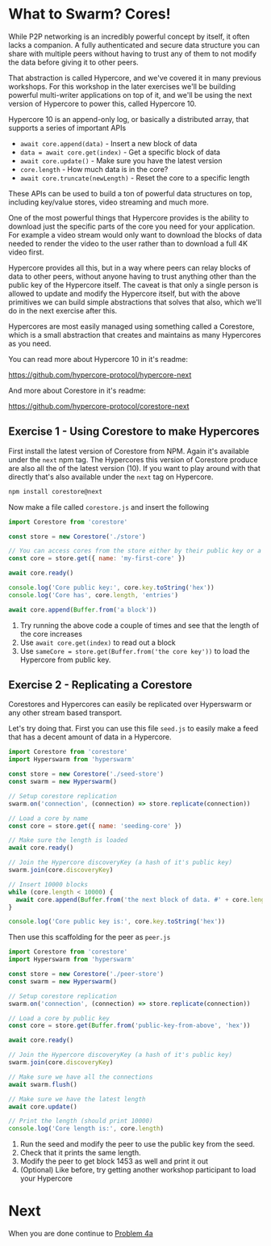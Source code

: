 # What to Swarm? Cores!

While P2P networking is an incredibly powerful concept by itself, it often lacks a companion. A fully authenticated and secure data structure you can share with multiple peers without having to trust any of them to not modify the data before giving it to other peers.

That abstraction is called Hypercore, and we've covered it in many previous workshops. For this workshop in the later exercises we'll be building powerful multi-writer applications on top of it, and we'll be using the next version of Hypercore to power this, called Hypercore 10.

Hypercore 10 is an append-only log, or basically a distributed array, that supports a series of important APIs

* `await core.append(data)` - Insert a new block of data
* `data = await core.get(index)` - Get a specific block of data
* `await core.update()` - Make sure you have the latest version
* `core.length` - How much data is in the core?
* `await core.truncate(newLength)` - Reset the core to a specific length

These APIs can be used to build a ton of powerful data structures on top, including key/value stores, video streaming and much more.

One of the most powerful things that Hypercore provides is the ability to download just the specific parts of the core you need for your application. For example a video stream would only want to download the blocks of data needed to render the video to the user rather than to download a full 4K video first.

Hypercore provides all this, but in a way where peers can relay blocks of data to other peers, without anyone having to trust anything other than the public key of the Hypercore itself. The caveat is that only a single person is allowed to update and modify the Hypercore itself, but with the above primitives we can build simple abstractions that solves that also, which we'll do in the next exercise after this.

Hypercores are most easily managed using something called a Corestore, which is a small abstraction that creates and maintains as many Hypercores as you need.

You can read more about Hypercore 10 in it's readme:

https://github.com/hypercore-protocol/hypercore-next

And more about Corestore in it's readme:

https://github.com/hypercore-protocol/corestore-next

## Exercise 1 - Using Corestore to make Hypercores

First install the latest version of Corestore from NPM. Again it's available under the `next` npm tag. The Hypercores this version of Corestore produce are also all the of the latest version (10). If you want to play around with that directly that's also available under the `next` tag on Hypercore.

```sh
npm install corestore@next
```

Now make a file called `corestore.js` and insert the following

```js
import Corestore from 'corestore'

const store = new Corestore('./store')

// You can access cores from the store either by their public key or a local name
const core = store.get({ name: 'my-first-core' })

await core.ready()

console.log('Core public key:', core.key.toString('hex'))
console.log('Core has', core.length, 'entries')

await core.append(Buffer.from('a block'))
```

1. Try running the above code a couple of times and see that the length of the core increases
2. Use `await core.get(index)` to read out a block
3. Use `sameCore = store.get(Buffer.from('the core key'))` to load the Hypercore from public key.

## Exercise 2 - Replicating a Corestore

Corestores and Hypercores can easily be replicated over Hyperswarm or any other stream based transport.

Let's try doing that. First you can use this file `seed.js` to easily make a feed that has a decent amount of data in a Hypercore.

```js
import Corestore from 'corestore'
import Hyperswarm from 'hyperswarm'

const store = new Corestore('./seed-store')
const swarm = new Hyperswarm()

// Setup corestore replication
swarm.on('connection', (connection) => store.replicate(connection))

// Load a core by name
const core = store.get({ name: 'seeding-core' })

// Make sure the length is loaded
await core.ready()

// Join the Hypercore discoveryKey (a hash of it's public key)
swarm.join(core.discoveryKey)

// Insert 10000 blocks
while (core.length < 10000) {
  await core.append(Buffer.from('the next block of data. #' + core.length))
}

console.log('Core public key is:', core.key.toString('hex'))
```

Then use this scaffolding for the peer as `peer.js`

```js
import Corestore from 'corestore'
import Hyperswarm from 'hyperswarm'

const store = new Corestore('./peer-store')
const swarm = new Hyperswarm()

// Setup corestore replication
swarm.on('connection', (connection) => store.replicate(connection))

// Load a core by public key
const core = store.get(Buffer.from('public-key-from-above', 'hex'))

await core.ready()

// Join the Hypercore discoveryKey (a hash of it's public key)
swarm.join(core.discoveryKey)

// Make sure we have all the connections
await swarm.flush()

// Make sure we have the latest length
await core.update()

// Print the length (should print 10000)
console.log('Core length is:', core.length)
```

1. Run the seed and modify the peer to use the public key from the seed.
2. Check that it prints the same length.
3. Modify the peer to get block 1453 as well and print it out
4. (Optional) Like before, try getting another workshop participant to load your Hypercore

# Next

When you are done continue to [Problem 4a](../04a)
